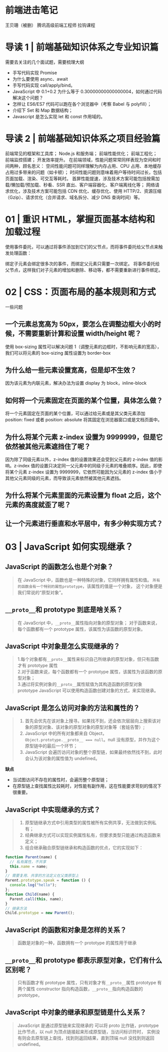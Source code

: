 # 前端进击笔记

王贝珊（被删） 腾讯高级前端工程师 拉钩课程

# 导读 1 | 前端基础知识体系之专业知识篇

需要去关注的几个面试题，需要梳理大纲

- 手写代码实现 Promise
- 为什么要使用 async、await
- 手写代码实现 call/apply/bind。
- JavaScript 中 0.1+0.2 为什么等于 0.30000000000000004，如何通过代码解决这个问题？
- 怎样让 ES6/ES7 代码可以跑在各个浏览器中（考察 Babel 与 polyfill）；
- 介绍下 Set 和 Map 数据结构；
- Javascript 是怎么实现 let 和 const 作用域的。

# 导读 2 | 前端基础知识体系之项目经验篇

前端常见的框架和工具库；
Node.js 和服务端；
前端性能优化；
前端工程化；
前端监控搭建；
开发效率提升。
在前端领域，性能问题常常同样表现为空间和时间两种，顾名思义：
空间性能问题可同样理解为内存占用、CPU 占用、本地缓存占用过多带来的问题（如卡顿）；
时间性能问题则意味着用户等待时间过长，包括页面加载、渲染、可交互等耗时。
首屏性能提速，涉及技术方案可能包括按需加载/懒加载/预加载、秒看、SSR 直出、客户端容器化、客户端离线化等；
网络请求优化，涉及技术方案可能包括 CDN 优化、缓存优化、使用 HTTP/2、资源压缩（Gzip）、请求优化（合并请求、域名拆分、减少 DNS 查询时间）等。

# 01 | 重识 HTML，掌握页面基本结构和加载过程

使用事件委托，可以通过将事件添加到它们的父节点，而将事件委托给父节点来触发处理函数：

绑定子元素会绑定很多次的事件，而绑定父元素只需要一次绑定。
将事件委托给父节点，这样我们对子元素的增加和删除、移动等，都不需要重新进行事件绑定。

# 02 | CSS：页面布局的基本规则和方式

一些问题

## 一个元素总宽高为 50px，要怎么在调整边框大小的时候，不需要重新计算和设置 width/height 呢？

使用 box-sizing 属性可以解决问题 1（调整元素的边框时，不影响元素的宽高），我们可以将元素的 box-sizing 属性设置为 border-box

## 为什么给一些元素设置宽高，但是却不生效？

因为该元素为内联元素，解决办法为设置 display 为 block，inline-block

## 如何将一个元素固定在页面的某个位置，具体怎么做？

将一个元素固定在页面的某个位置，可以通过给元素或是其父类元素添加 position: fixed 或者 position: absolute 将其固定在浏览器窗口或是文档页面中。

## 为什么将某个元素 z-index 设置为 9999999，但是它依然被其他元素遮挡住了呢？

因为除了同级元素以外，z-index 值的设置效果还会受到父元素的 z-index 值的影响。z-index 值的设置只决定同一父元素中的同级子元素的堆叠顺序。因此，即使将某个元素 z-index 设置为 9999999，它依然可能因为父元素的 z-index 值小于其他父元素同级的元素，而导致该元素依然被其他元素遮挡。

## 为什么将某个元素里面的元素设置为 float 之后，这个元素的高度就歪了呢？

## 让一个元素进行垂直和水平居中，有多少种实现方式？

# 03 | JavaScript 如何实现继承？

## JavaScript 的函数怎么也是个对象？

> 在 JavaScript 中，函数也是一种特殊的对象，它同样拥有属性和值。
> `所有的函数会有一个特别的属性prototype`，该属性的值是一个对象，
> 这个对象便是我们常说的“原型对象”。

## `__proto__`和 prototype 到底是啥关系？

> 在 JavaScript 中，`__proto__`属性指向对象的原型对象；
> 对于函数来说，每个函数都有一个 prototype 属性，该属性为该函数的原型对象。

## JavaScript 中对象是怎么实现继承的？

> 1.每个对象都有`__proto__`属性来标识自己所继承的原型对象，但只有函数才有 prototype 属性  
> 2.对于函数来说，每个函数都有一个 prototype 属性，该属性为该函数的原型对象；  
> 3.通过将实例对象的`__proto__`属性赋值为其构造函数的原型对象 prototype
> JavaScript 可以使用构造函数创建对象的方式，来实现继承。

## JavaScript 是怎么访问对象的方法和属性的？

> 1. 首先会优先在该对象上搜寻。如果找不到，还会依次层层向上搜索该对象的原型对象、该对象的原型对象的原型对象等（套娃告警）;
> 2. JavaScript 中的所有对象都来自 Object，`Object.prototype.__proto__ === null`。null 没有原型，并作为这个原型链中的最后一个环节；
> 3. JavaScript 会遍历访问对象的整个原型链，如果最终依然找不到，此时会认为该对象的属性值为 undefined。

**缺点**

- 当试图访问不存在的属性时，会遍历整个原型链；
- 在原型链上查找属性比较耗时，对性能有副作用，这在性能要求苛刻的情况下很重要。

## JavaScript 中实现继承的方式？

> 1. 原型链继承方式中引用类型的属性被所有实例共享，无法做到实例私有；
> 2. 经典继承方式可以实现实例属性私有，但要求类型只能通过构造函数来定义；
> 3. 组合继承融合原型链继承和构造函数的优点，它的实现如下：

```js
function Parent(name) {
  // 私有属性，不共享
  this.name = name;
}
// 需要复用、共享的方法定义在父类原型上
Parent.prototype.speak = function () {
  console.log("hello");
};
function Child(name) {
  Parent.call(this, name);
}
// 继承方法
Child.prototype = new Parent();
```

## JavaScript 的函数和对象是怎样的关系？

> 函数是对象的一种，函数拥有一个 prototype 的属性用于继承

## `__proto__`和 prototype 都表示原型对象，它们有什么区别呢？

> 只有函数才有 prototype 属性，只有对象才有`__proto__`属性
> prototype 有两个属性 constructor 指向构造函数，`__proto__`指向构造函数的 prototype，

## JavaScript 中对象的继承和原型链是什么关系？

> JavaScript 是通过原型链来实现继承的
> 可以将 proto 比作链，prototype 比作节点，以 null 为顶点链接起来形成原型链，当访问标识符时，
> 实例没有则会去原型链上查找，找到则返回结果，直到顶端 null 没找到则返回 undefined。
